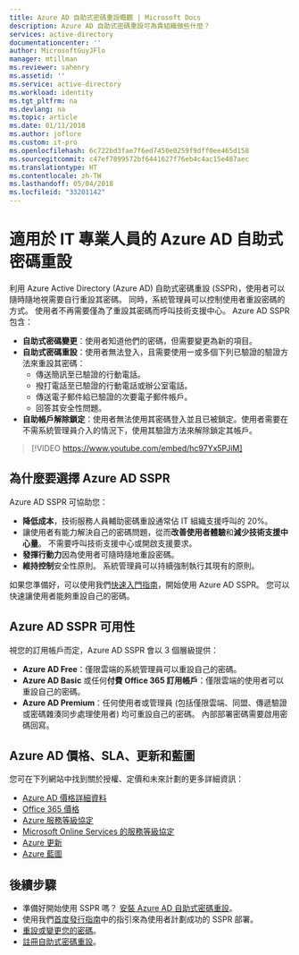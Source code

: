 ```yaml
---
title: Azure AD 自助式密碼重設概觀 | Microsoft Docs
description: Azure AD 自助式密碼重設可為貴組織做些什麼？
services: active-directory
documentationcenter: ''
author: MicrosoftGuyJFlo
manager: mtillman
ms.reviewer: sahenry
ms.assetid: ''
ms.service: active-directory
ms.workload: identity
ms.tgt_pltfrm: na
ms.devlang: na
ms.topic: article
ms.date: 01/11/2018
ms.author: joflore
ms.custom: it-pro
ms.openlocfilehash: 6c722bd3fae7f6ed7450e0259f9dff0ee465d158
ms.sourcegitcommit: c47ef7899572bf6441627f76eb4c4ac15e487aec
ms.translationtype: HT
ms.contentlocale: zh-TW
ms.lasthandoff: 05/04/2018
ms.locfileid: "33201142"
---
```

# <a name="azure-ad-self-service-password-reset-for-the-it-professional"></a>適用於 IT 專業人員的 Azure AD 自助式密碼重設

利用 Azure Active Directory (Azure AD) 自助式密碼重設 (SSPR)，使用者可以隨時隨地視需要自行重設其密碼。 同時，系統管理員可以控制使用者重設密碼的方式。 使用者不再需要僅為了重設其密碼而呼叫技術支援中心。 Azure AD SSPR 包含：

* **自助式密碼變更**：使用者知道他們的密碼，但需要變更為新的項目。
* **自助式密碼重設**：使用者無法登入，且需要使用一或多個下列已驗證的驗證方法來重設其密碼：
   * 傳送簡訊至已驗證的行動電話。
   * 撥打電話至已驗證的行動電話或辦公室電話。
   * 傳送電子郵件給已驗證的次要電子郵件帳戶。
   * 回答其安全性問題。
* **自助帳戶解除鎖定**：使用者無法使用其密碼登入並且已被鎖定。使用者需要在不需系統管理員介入的情況下，使用其驗證方法來解除鎖定其帳戶。

> [!VIDEO https://www.youtube.com/embed/hc97Yx5PJiM]

## <a name="why-choose-azure-ad-sspr"></a>為什麼要選擇 Azure AD SSPR

Azure AD SSPR 可協助您：

* **降低成本**，技術服務人員輔助密碼重設通常佔 IT 組織支援呼叫的 20%。 
* 讓使用者有能力解決自己的密碼問題，從而**改善使用者體驗**和**減少技術支援中心量**。 不需要呼叫技術支援中心或開啟支援要求。
* **發揮行動力**因為使用者可隨時隨地重設密碼。
* **維持控制**安全性原則。 系統管理員可以持續強制執行其現有的原則。

如果您準備好，可以使用我們[快速入門指南](quickstart-sspr.md)，開始使用 Azure AD SSPR。 您可以快速讓使用者能夠重設自己的密碼。

## <a name="azure-ad-sspr-availability"></a>Azure AD SSPR 可用性

視您的訂用帳戶而定，Azure AD SSPR 會以 3 個層級提供：

* **Azure AD Free**：僅限雲端的系統管理員可以重設自己的密碼。
* **Azure AD Basic** 或任何**付費 Office 365 訂用帳戶**：僅限雲端的使用者可以重設自己的密碼。
* **Azure AD Premium**：任何使用者或管理員 (包括僅限雲端、同盟、傳遞驗證或密碼雜湊同步處理使用者) 均可重設自己的密碼。 內部部署密碼需要啟用密碼回寫。

## <a name="azure-ad-pricing-sla-updates-and-roadmap"></a>Azure AD 價格、SLA、更新和藍圖

您可在下列網站中找到關於授權、定價和未來計劃的更多詳細資訊：

* [Azure AD 價格詳細資料](https://azure.microsoft.com/pricing/details/active-directory/)
* [Office 365 價格](https://products.office.com/compare-all-microsoft-office-products?tab=2)
* [Azure 服務等級協定](https://azure.microsoft.com/support/legal/sla/)
* [Microsoft Online Services 的服務等級協定](http://go.microsoft.com/fwlink/?LinkID=272026&clcid=0x409)
* [Azure 更新](https://azure.microsoft.com/updates/)
* [Azure 藍圖](https://www.microsoft.com/cloud-platform/roadmap-recently-available)

## <a name="next-steps"></a>後續步驟

* 準備好開始使用 SSPR 嗎？ [安裝 Azure AD 自助式密碼重設](quickstart-sspr.md)。
* 使用我們[首度發行指南](howto-sspr-deployment.md)中的指引來為使用者計劃成功的 SSPR 部署。
* [重設或變更您的密碼](../active-directory-passwords-update-your-own-password.md)。
* [註冊自助式密碼重設](../active-directory-passwords-reset-register.md)。

